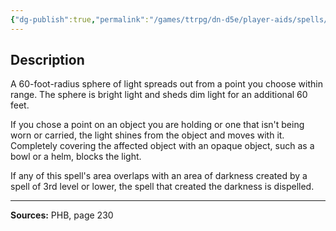 ```yaml
---
{"dg-publish":true,"permalink":"/games/ttrpg/dn-d5e/player-aids/spells/level-3/daylight/","tags":["ttrpg/dnd/5e","verbal","somatic","spell"],"noteIcon":""}
---
```



## Description
A 60-foot-radius sphere of light spreads out from a point you choose within range.
The sphere is bright light and sheds dim light for an additional 60 feet.

If you chose a point on an object you are holding or one that isn't being worn or carried, the light shines from the object and moves with it.
Completely covering the affected object with an opaque object, such as a bowl or a helm, blocks the light.

If any of this spell's area overlaps with an area of darkness created by a spell of 3rd level or lower, the spell that created the darkness is dispelled.

---

**Sources:** PHB, page 230
